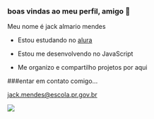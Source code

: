 ### boas vindas ao meu perfil, amigo 👋

Meu nome é jack almario mendes

* Estou estudando no [alura](https://www.alura.com.br/)
  
* Estou me desenvolvendo no JavaScript

* Me organizo e compartilho projetos por aqui

###entar em contato comigo...

jack.mendes@escola.pr.gov.br


![](https://media.tenor.com/vACj5JOE0PoAAAAM/ace-one-piece.gif)
